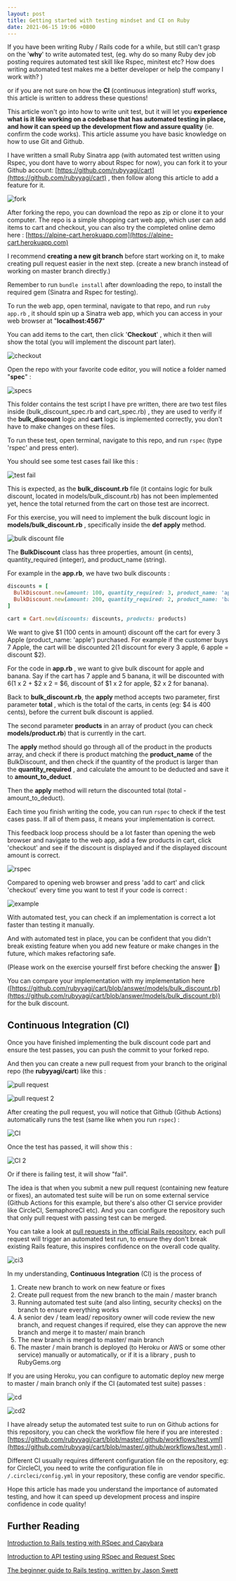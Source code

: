 ```yaml
---
layout: post
title: Getting started with testing mindset and CI on Ruby
date: 2021-06-15 19:06 +0800
---
```


If you have been writing Ruby / Rails code for a while, but still can't grasp on the '**why**' to write automated test, (eg. why do so many Ruby dev job posting requires automated test skill like Rspec, minitest etc? How does writing automated test makes me a better developer or help the company I work with? ) 



or if you are not sure on how the **CI** (continuous integration) stuff works, this article is written to address these questions!



This article won't go into how to write unit test, but it will let you **experience what is it like working on a codebase that has automated testing in place, and how it can speed up the development flow and assure quality** (ie. confirm the code works). This article assume you have basic knowledge on how to use Git and Github.



I have written a small Ruby Sinatra app (with automated test written using Rspec, you dont have to worry about Rspec for now), you can fork it to your Github account: [https://github.com/rubyyagi/cart](https://github.com/rubyyagi/cart) , then follow along this article to add a feature for it.



![fork](https://rubyyagi.s3.amazonaws.com/22-unit-test-start/fork.png)





After forking the repo, you can download the repo as zip or clone it to your computer. The repo is a simple shopping cart web app, which user can add items to cart and checkout, you can also try the completed online demo here : [https://alpine-cart.herokuapp.com](https://alpine-cart.herokuapp.com)



I recommend **creating a new git branch** before start working on it, to make creating pull request easier in the next step. (create a new branch instead of working on master branch directly.)


Remember to run `bundle install` after downloading the repo, to install the required gem (Sinatra and Rspec for testing).



To run the web app, open terminal, navigate to that repo, and run `ruby app.rb` , it should spin up a Sinatra web app, which you can access in your web browser at "**localhost:4567**"




You can add items to the cart, then click '**Checkout**' , which it then will show the total (you will implement the discount part later).



![checkout](https://rubyyagi.s3.amazonaws.com/22-unit-test-start/example.gif)



Open the repo with your favorite code editor, you will notice a folder named "**spec**" :

![specs](https://rubyyagi.s3.amazonaws.com/22-unit-test-start/specs.png)



This folder contains the test script I have pre written, there are two test files inside (bulk_discount_spec.rb and cart_spec.rb) , they are used to verify if the **bulk_discount** logic and **cart** logic is implemented correctly, you don't have to make changes on these files.



To run these test, open terminal, navigate to this repo, and run `rspec` (type 'rspec' and press enter).

You should see some test cases fail like this : 

![test fail](https://rubyyagi.s3.amazonaws.com/22-unit-test-start/fail_test.png)



This is expected, as the **bulk_discount.rb** file (it contains logic for bulk discount, located in  models/bulk_discount.rb) has not been implemented yet, hence the total returned from the cart on those test are incorrect.




For this exercise, you will need to implement the bulk discount logic in **models/bulk_discount.rb** , specifically inside the **def apply** method.

![bulk discount file](https://rubyyagi.s3.amazonaws.com/22-unit-test-start/bulk_discount.png)



The **BulkDiscount** class has three properties, amount (in cents), quantity_required (integer), and product_name (string).



For example in the **app.rb**, we have two bulk discounts :

```ruby
discounts = [
  BulkDiscount.new(amount: 100, quantity_required: 3, product_name: 'apple'),
  BulkDiscount.new(amount: 200, quantity_required: 2, product_name: 'banana')
]

cart = Cart.new(discounts: discounts, products: products)
```



We want to give $1 (100 cents in amount) discount off the cart for every 3 Apple (product_name: 'apple') purchased. For example if the customer buys 7 Apple, the cart will be discounted $2  ($1 discount for every 3 apple, 6 apple = discount $2).


For the code in **app.rb** , we want to give bulk discount for apple and banana.  Say if the cart has 7 apple and 5 banana, it will be discounted with $6  ($1 x 2 + $2 x 2 = $6, discount of $1 x 2 for apple, $2 x 2 for banana).



Back to **bulk_discount.rb**,  the **apply** method accepts two parameter, first parameter **total** , which is the total of the carts, in cents (eg: $4 is 400 cents), before the current bulk discount is applied. 



The second parameter **products** in an array of product (you can check **models/product.rb**) that is currently in the cart.



The **apply** method should go through all of the product in the products array, and check if there is product matching the **product_name** of the BulkDiscount, and then check if the quantity of the product is larger than the **quantity_required** , and calculate the amount to be deducted and save it to **amount_to_deduct**.



Then the **apply** method will return the discounted total (total - amount_to_deduct).



Each time you finish writing the code, you can run `rspec` to check if the test cases pass. If all of them pass, it means your implementation is correct.



This feedback loop process should be a lot faster than opening the web browser and navigate to the web app, add a few products in cart, click 'checkout' and see if the discount is displayed and if the displayed discount amount is correct.

![rspec](https://rubyyagi.s3.amazonaws.com/22-unit-test-start/rspec.gif)



Compared to opening web browser and press 'add to cart' and click 'checkout' every time you want to test if your code is correct :



![example](https://rubyyagi.s3.amazonaws.com/22-unit-test-start/example.gif) 



With automated test, you can check if an implementation is correct a lot faster than testing it manually.



And with automated test in place, you can be confident that you didn't break existing feature when you add new feature or make changes in the future, which makes refactoring safe.



(Please work on the exercise yourself first before checking the answer 🙈)



You can compare your implementation with my implementation here ([https://github.com/rubyyagi/cart/blob/answer/models/bulk_discount.rb](https://github.com/rubyyagi/cart/blob/answer/models/bulk_discount.rb)) for the bulk discount.





## Continuous Integration (CI)

Once you have finished implementing the bulk discount code part and ensure the test passes, you can push the commit to your forked repo.




And then you can create a new pull request from your branch to the original repo (the **rubyyagi/cart**) like this  :



![pull request](https://rubyyagi.s3.amazonaws.com/22-unit-test-start/pr1.png)



![pull request 2](https://rubyyagi.s3.amazonaws.com/22-unit-test-start/pr2.png)



After creating the pull request, you will notice that Github (Github Actions) automatically runs the test (same like when you run `rspec`) :

![CI](https://rubyyagi.s3.amazonaws.com/22-unit-test-start/ci1.png)


Once the test has passed, it will show this :

![CI 2](https://rubyyagi.s3.amazonaws.com/22-unit-test-start/ci2.png)



Or if there is failing test, it will show "fail".


The idea is that when you submit a new pull request (containing new feature or fixes), an automated test suite will be run on some external service (Github Actions for this example, but there's also other CI service provider like CircleCI, SemaphoreCI etc). And you can configure the repository such that only pull request with passing test can be merged.



You can take a look at [pull requests in the official Rails repository](https://github.com/rails/rails/pulls), each pull request will trigger an automated test run, to ensure they don't break existing Rails feature, this inspires confidence on the overall code quality.

![ci3](https://rubyyagi.s3.amazonaws.com/22-unit-test-start/ci3.png)



In my understanding, **Continuous Integration** (CI) is the process of 

1. Create new branch to work on new feature or fixes
2. Create pull request from the new branch to the main / master branch
3. Running automated test suite (and also linting, security checks) on the branch to ensure everything works
4. A senior dev / team lead/ repository owner will code review the new branch, and request changes if required, else they can approve the new branch and merge it to master/ main branch
5. The new branch is merged to master/ main branch
6. The master / main branch is deployed (to Heroku or AWS or some other service) manually or automatically, or if it is a library , push to RubyGems.org



If you are using Heroku, you can configure to automatic deploy new merge to master / main branch only if the CI (automated test suite) passes :



![cd](https://rubyyagi.s3.amazonaws.com/22-unit-test-start/cd1.png)

![cd2](https://rubyyagi.s3.amazonaws.com/22-unit-test-start/cd2.png)



I have already setup the automated test suite to run on Github actions for this repository, you can check the workflow file here if you are interested : [https://github.com/rubyyagi/cart/blob/master/.github/workflows/test.yml](https://github.com/rubyyagi/cart/blob/master/.github/workflows/test.yml) . 



Different CI usually requires different configuration file on the repository, eg: for CircleCI, you need to write the configuration file in `/.circleci/config.yml` in your repository, these config are vendor specific.



Hope this article has made you understand the importance of automated testing, and how it can speed up development process and inspire confidence in code quality!




## Further Reading

[Introduction to Rails testing with RSpec and Capybara](https://rubyyagi.com/intro-rspec-capybara-testing/)

[Introduction to API testing using RSpec and Request Spec](https://rubyyagi.com/rspec-request-spec/)



[The beginner guide to Rails testing, written by Jason Swett](https://www.codewithjason.com/rails-testing-guide/)


<script async data-uid="4776ba93ea" src="https://rubyyagi.ck.page/4776ba93ea/index.js"></script>